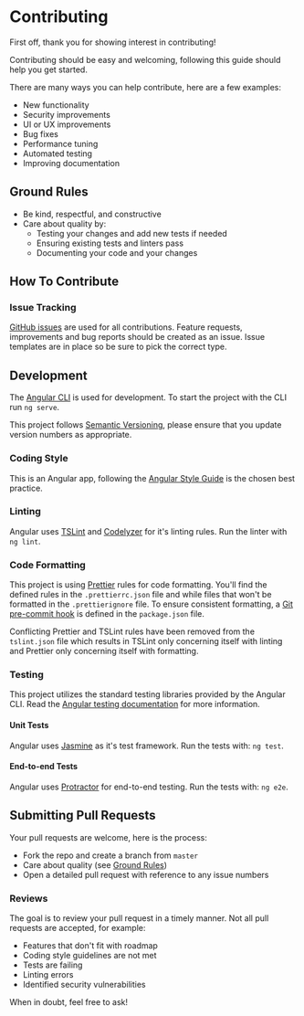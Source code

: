 # Contributing
First off, thank you for showing interest in contributing!

Contributing should be easy and welcoming, following this guide should help you get started.

There are many ways you can help contribute, here are a few examples:
- New functionality
- Security improvements
- UI or UX improvements
- Bug fixes
- Performance tuning
- Automated testing
- Improving documentation

## Ground Rules
- Be kind, respectful, and constructive
- Care about quality by:
    - Testing your changes and add new tests if needed
    - Ensuring existing tests and linters pass
    - Documenting your code and your changes

## How To Contribute

### Issue Tracking
[GitHub issues] are used for all contributions. Feature requests, improvements and bug reports should be created as an 
issue. Issue templates are in place so be sure to pick the correct type.

## Development
The [Angular CLI] is used for development. To start the project with the CLI run `ng serve`.

This project follows [Semantic Versioning], please ensure that you update version numbers as appropriate.

### Coding Style
This is an Angular app, following the [Angular Style Guide] is the chosen best practice.

### Linting
Angular uses [TSLint] and [Codelyzer] for it's linting rules. Run the linter with `ng lint`.

### Code Formatting
This project is using [Prettier] rules for code formatting. You'll find the defined rules in the `.prettierrc.json` file 
and while files that won't be formatted in the `.prettierignore` file. To ensure consistent formatting, a 
[Git pre-commit hook] is defined in the `package.json` file.

Conflicting Prettier and TSLint rules have been removed from the `tslint.json` file which results in TSLint only 
concerning itself with linting and Prettier only concerning itself with formatting.

### Testing
This project utilizes the standard testing libraries provided by the Angular CLI. Read the 
[Angular testing documentation] for more information.

#### Unit Tests
Angular uses [Jasmine] as it's test framework. Run the tests with: `ng test`.

#### End-to-end Tests
Angular uses [Protractor] for end-to-end testing. Run the tests with: `ng e2e`.

## Submitting Pull Requests
Your pull requests are welcome, here is the process:
- Fork the repo and create a branch from `master`
- Care about quality (see [Ground Rules])
- Open a detailed pull request with reference to any issue numbers

### Reviews
The goal is to review your pull request in a timely manner. Not all pull requests are accepted, for example:
- Features that don't fit with roadmap
- Coding style guidelines are not met
- Tests are failing
- Linting errors
- Identified security vulnerabilities

When in doubt, feel free to ask!

[Github issues]: https://github.com/jvendryes/SafeD3C0D3/issues
[Ground Rules]: #ground-rules
[Angular Style Guide]: https://angular.io/guide/styleguide
[Angular CLI]: https://cli.angular.io/
[Semantic Versioning]: https://semver.org/spec/v2.0.0.html
[Angular testing documentation]: https://angular.io/guide/testing
[Jasmine]: https://jasmine.github.io/
[Protractor]: https://www.protractortest.org/
[Prettier]: https://prettier.io/
[Git pre-commit hook]: https://git-scm.com/book/en/v2/Customizing-Git-Git-Hooks
[TSLint]: https://palantir.github.io/tslint/
[Codelyzer]: https://github.com/mgechev/codelyzer
